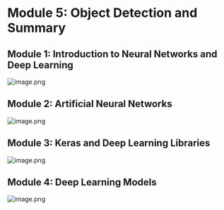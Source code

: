 

# Module 5: Object Detection and Summary
## Module 1: Introduction to Neural Networks and Deep Learning
![image.png](https://prod-files-secure.s3.us-west-2.amazonaws.com/03e82b26-cccb-4906-bb56-adabcbdc0655/a8d40bcb-c482-4026-8872-311e16b2dc63/image.png?X-Amz-Algorithm=AWS4-HMAC-SHA256&X-Amz-Content-Sha256=UNSIGNED-PAYLOAD&X-Amz-Credential=ASIAZI2LB4666GYFHS25%2F20250207%2Fus-west-2%2Fs3%2Faws4_request&X-Amz-Date=20250207T062127Z&X-Amz-Expires=3600&X-Amz-Security-Token=IQoJb3JpZ2luX2VjEFYaCXVzLXdlc3QtMiJHMEUCIAhBN%2FELuMpzVpa0uMOK48aL5%2B9fH1OodSya6C%2FTVoh2AiEA%2FFyqX1Y7Qe9qDjw6ACnlFYQ3dhSsuZNffdcLUNUnvUgq%2FwMIbxAAGgw2Mzc0MjMxODM4MDUiDCjXX4v6OGQrtbk7WircA1dkMqG8GRlcx5H1uvLwWv6wsbS4rxTCLbTjABstvaCNHJH1gdjIFf%2Fam8FZ0wV6n0S%2BogbFiMIuqmJigVpRiYgG1XuxtTQf2GgQRt8%2F9rxBWP38L%2FiqWSQi4sxcVMJ1I7kkdaYVk9sPuX%2BmLnZHMDl7t9nxSPRfFR6B3snqoVchNjEwnKb%2FgAeQO2TxYkPfjkaDKLguHtuC14czQbqjWlpLJBGwLirxCOEQyNZOYzJef%2Bbzl0onsUA9XteUloglqpYNftpwNxI5xzDvzILPR8mV8Y6xbHaQWM9eLxrGEDlKXZN5u61TesagZsm0ZkGrGJ5eSztyNUCgf5ayLXPggejp60pv%2BWO%2FudtHdP0xRgrbmDbU%2FZFwN7lR1g0nj1aEdINKS3uGratwusim3VTbnz4gNNzi1I4U9op2JwqoKB4rp4sOQuhonaZpHm1Y8qboFguk0FVuOAKVrHxuirE%2BIMG6YdLxVXEt%2Fgd9vkImZbpRrA%2Fw8tMotbFZlogbSmnZ%2Bbws8TF8f%2Fbl3FfpTjIyTSKmzqK4RM71dLzDCpfuktNZ2OaRRrE59Fs%2BnSZjNgKWyTQZZbqvbF7qGUcUN5NrL1sEKRr%2FiosVUii6AUYM8qJKyH21%2FWVFsBeXRnyZMPS%2Blr0GOqUBW0EleUvFJEgA7Vo4ieGmP8jWwgKrOUnx7heAMjuWiDJ2DJMJKVBbhgW8b87EFt6GTgduchkVAMe6UZBKa0WB3ZCEUYm5KW5ycoaVsWG51nrnVPq6%2BpTk%2FivprHVG6fELGCzi5HE4lxzrVzmvbp6k5gkvTVs9GBc%2FcCNG%2BB9a2i%2BblDp7qtGM4SwZljVPnAArVI%2FRDI3yInOb4Vn0QWS8hvLWMJeu&X-Amz-Signature=8a9b895549c8d0968cfcce16add8640be0977e34894b95200b5f4bb13ea4356e&X-Amz-SignedHeaders=host&x-id=GetObject)
## Module 2: Artificial Neural Networks
![image.png](https://prod-files-secure.s3.us-west-2.amazonaws.com/03e82b26-cccb-4906-bb56-adabcbdc0655/5157ca89-62da-41d9-a98f-6432b71047a9/image.png?X-Amz-Algorithm=AWS4-HMAC-SHA256&X-Amz-Content-Sha256=UNSIGNED-PAYLOAD&X-Amz-Credential=ASIAZI2LB4666GYFHS25%2F20250207%2Fus-west-2%2Fs3%2Faws4_request&X-Amz-Date=20250207T062127Z&X-Amz-Expires=3600&X-Amz-Security-Token=IQoJb3JpZ2luX2VjEFYaCXVzLXdlc3QtMiJHMEUCIAhBN%2FELuMpzVpa0uMOK48aL5%2B9fH1OodSya6C%2FTVoh2AiEA%2FFyqX1Y7Qe9qDjw6ACnlFYQ3dhSsuZNffdcLUNUnvUgq%2FwMIbxAAGgw2Mzc0MjMxODM4MDUiDCjXX4v6OGQrtbk7WircA1dkMqG8GRlcx5H1uvLwWv6wsbS4rxTCLbTjABstvaCNHJH1gdjIFf%2Fam8FZ0wV6n0S%2BogbFiMIuqmJigVpRiYgG1XuxtTQf2GgQRt8%2F9rxBWP38L%2FiqWSQi4sxcVMJ1I7kkdaYVk9sPuX%2BmLnZHMDl7t9nxSPRfFR6B3snqoVchNjEwnKb%2FgAeQO2TxYkPfjkaDKLguHtuC14czQbqjWlpLJBGwLirxCOEQyNZOYzJef%2Bbzl0onsUA9XteUloglqpYNftpwNxI5xzDvzILPR8mV8Y6xbHaQWM9eLxrGEDlKXZN5u61TesagZsm0ZkGrGJ5eSztyNUCgf5ayLXPggejp60pv%2BWO%2FudtHdP0xRgrbmDbU%2FZFwN7lR1g0nj1aEdINKS3uGratwusim3VTbnz4gNNzi1I4U9op2JwqoKB4rp4sOQuhonaZpHm1Y8qboFguk0FVuOAKVrHxuirE%2BIMG6YdLxVXEt%2Fgd9vkImZbpRrA%2Fw8tMotbFZlogbSmnZ%2Bbws8TF8f%2Fbl3FfpTjIyTSKmzqK4RM71dLzDCpfuktNZ2OaRRrE59Fs%2BnSZjNgKWyTQZZbqvbF7qGUcUN5NrL1sEKRr%2FiosVUii6AUYM8qJKyH21%2FWVFsBeXRnyZMPS%2Blr0GOqUBW0EleUvFJEgA7Vo4ieGmP8jWwgKrOUnx7heAMjuWiDJ2DJMJKVBbhgW8b87EFt6GTgduchkVAMe6UZBKa0WB3ZCEUYm5KW5ycoaVsWG51nrnVPq6%2BpTk%2FivprHVG6fELGCzi5HE4lxzrVzmvbp6k5gkvTVs9GBc%2FcCNG%2BB9a2i%2BblDp7qtGM4SwZljVPnAArVI%2FRDI3yInOb4Vn0QWS8hvLWMJeu&X-Amz-Signature=4fdc8af9a7e6ab19d3961bb449d774cb48a41401b130ca42c4aab69dd322d63b&X-Amz-SignedHeaders=host&x-id=GetObject)
## Module 3: Keras and Deep Learning Libraries
![image.png](https://prod-files-secure.s3.us-west-2.amazonaws.com/03e82b26-cccb-4906-bb56-adabcbdc0655/5089ce50-05f1-470d-ad42-42503bf1df5f/image.png?X-Amz-Algorithm=AWS4-HMAC-SHA256&X-Amz-Content-Sha256=UNSIGNED-PAYLOAD&X-Amz-Credential=ASIAZI2LB4666GYFHS25%2F20250207%2Fus-west-2%2Fs3%2Faws4_request&X-Amz-Date=20250207T062127Z&X-Amz-Expires=3600&X-Amz-Security-Token=IQoJb3JpZ2luX2VjEFYaCXVzLXdlc3QtMiJHMEUCIAhBN%2FELuMpzVpa0uMOK48aL5%2B9fH1OodSya6C%2FTVoh2AiEA%2FFyqX1Y7Qe9qDjw6ACnlFYQ3dhSsuZNffdcLUNUnvUgq%2FwMIbxAAGgw2Mzc0MjMxODM4MDUiDCjXX4v6OGQrtbk7WircA1dkMqG8GRlcx5H1uvLwWv6wsbS4rxTCLbTjABstvaCNHJH1gdjIFf%2Fam8FZ0wV6n0S%2BogbFiMIuqmJigVpRiYgG1XuxtTQf2GgQRt8%2F9rxBWP38L%2FiqWSQi4sxcVMJ1I7kkdaYVk9sPuX%2BmLnZHMDl7t9nxSPRfFR6B3snqoVchNjEwnKb%2FgAeQO2TxYkPfjkaDKLguHtuC14czQbqjWlpLJBGwLirxCOEQyNZOYzJef%2Bbzl0onsUA9XteUloglqpYNftpwNxI5xzDvzILPR8mV8Y6xbHaQWM9eLxrGEDlKXZN5u61TesagZsm0ZkGrGJ5eSztyNUCgf5ayLXPggejp60pv%2BWO%2FudtHdP0xRgrbmDbU%2FZFwN7lR1g0nj1aEdINKS3uGratwusim3VTbnz4gNNzi1I4U9op2JwqoKB4rp4sOQuhonaZpHm1Y8qboFguk0FVuOAKVrHxuirE%2BIMG6YdLxVXEt%2Fgd9vkImZbpRrA%2Fw8tMotbFZlogbSmnZ%2Bbws8TF8f%2Fbl3FfpTjIyTSKmzqK4RM71dLzDCpfuktNZ2OaRRrE59Fs%2BnSZjNgKWyTQZZbqvbF7qGUcUN5NrL1sEKRr%2FiosVUii6AUYM8qJKyH21%2FWVFsBeXRnyZMPS%2Blr0GOqUBW0EleUvFJEgA7Vo4ieGmP8jWwgKrOUnx7heAMjuWiDJ2DJMJKVBbhgW8b87EFt6GTgduchkVAMe6UZBKa0WB3ZCEUYm5KW5ycoaVsWG51nrnVPq6%2BpTk%2FivprHVG6fELGCzi5HE4lxzrVzmvbp6k5gkvTVs9GBc%2FcCNG%2BB9a2i%2BblDp7qtGM4SwZljVPnAArVI%2FRDI3yInOb4Vn0QWS8hvLWMJeu&X-Amz-Signature=74016b3fe4fdd4fe9ef80c48a44a4e0b8023b246e67dbf101b59a5886ae6cd69&X-Amz-SignedHeaders=host&x-id=GetObject)
## Module 4: Deep Learning Models
![image.png](https://prod-files-secure.s3.us-west-2.amazonaws.com/03e82b26-cccb-4906-bb56-adabcbdc0655/4e22fcb0-cfbc-4d28-b961-b9b8fde071f0/image.png?X-Amz-Algorithm=AWS4-HMAC-SHA256&X-Amz-Content-Sha256=UNSIGNED-PAYLOAD&X-Amz-Credential=ASIAZI2LB4666GYFHS25%2F20250207%2Fus-west-2%2Fs3%2Faws4_request&X-Amz-Date=20250207T062127Z&X-Amz-Expires=3600&X-Amz-Security-Token=IQoJb3JpZ2luX2VjEFYaCXVzLXdlc3QtMiJHMEUCIAhBN%2FELuMpzVpa0uMOK48aL5%2B9fH1OodSya6C%2FTVoh2AiEA%2FFyqX1Y7Qe9qDjw6ACnlFYQ3dhSsuZNffdcLUNUnvUgq%2FwMIbxAAGgw2Mzc0MjMxODM4MDUiDCjXX4v6OGQrtbk7WircA1dkMqG8GRlcx5H1uvLwWv6wsbS4rxTCLbTjABstvaCNHJH1gdjIFf%2Fam8FZ0wV6n0S%2BogbFiMIuqmJigVpRiYgG1XuxtTQf2GgQRt8%2F9rxBWP38L%2FiqWSQi4sxcVMJ1I7kkdaYVk9sPuX%2BmLnZHMDl7t9nxSPRfFR6B3snqoVchNjEwnKb%2FgAeQO2TxYkPfjkaDKLguHtuC14czQbqjWlpLJBGwLirxCOEQyNZOYzJef%2Bbzl0onsUA9XteUloglqpYNftpwNxI5xzDvzILPR8mV8Y6xbHaQWM9eLxrGEDlKXZN5u61TesagZsm0ZkGrGJ5eSztyNUCgf5ayLXPggejp60pv%2BWO%2FudtHdP0xRgrbmDbU%2FZFwN7lR1g0nj1aEdINKS3uGratwusim3VTbnz4gNNzi1I4U9op2JwqoKB4rp4sOQuhonaZpHm1Y8qboFguk0FVuOAKVrHxuirE%2BIMG6YdLxVXEt%2Fgd9vkImZbpRrA%2Fw8tMotbFZlogbSmnZ%2Bbws8TF8f%2Fbl3FfpTjIyTSKmzqK4RM71dLzDCpfuktNZ2OaRRrE59Fs%2BnSZjNgKWyTQZZbqvbF7qGUcUN5NrL1sEKRr%2FiosVUii6AUYM8qJKyH21%2FWVFsBeXRnyZMPS%2Blr0GOqUBW0EleUvFJEgA7Vo4ieGmP8jWwgKrOUnx7heAMjuWiDJ2DJMJKVBbhgW8b87EFt6GTgduchkVAMe6UZBKa0WB3ZCEUYm5KW5ycoaVsWG51nrnVPq6%2BpTk%2FivprHVG6fELGCzi5HE4lxzrVzmvbp6k5gkvTVs9GBc%2FcCNG%2BB9a2i%2BblDp7qtGM4SwZljVPnAArVI%2FRDI3yInOb4Vn0QWS8hvLWMJeu&X-Amz-Signature=594c5950d4458cce2de7d09ad8e4aeac12b833e108bd7dcd4e23d80ca5f89229&X-Amz-SignedHeaders=host&x-id=GetObject)